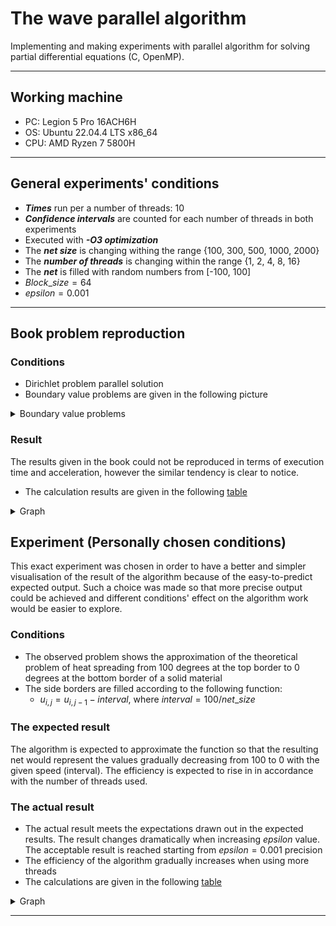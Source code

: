 # The wave parallel algorithm 

Implementing and making experiments with parallel algorithm for solving partial differential equations (C, OpenMP).

---

## Working machine

-  PC: Legion 5 Pro 16ACH6H
-  OS: Ubuntu 22.04.4 LTS x86_64
-  CPU: AMD Ryzen 7 5800H

---

## General experiments' conditions

- ___Times___ run per a number of threads: $10$ 
- ___Confidence intervals___ are counted for each number of threads in both experiments
- Executed with ___-O3 optimization___
- The ___net size___ is changing withing the range {100, 300, 500, 1000, 2000} 
- The ___number of threads___ is changing within the range {1, 2, 4, 8, 16}
- The ___net___ is filled with random numbers from [-100, 100]
- $Block\_size = 64$
- $epsilon = 0.001$

---

## Book problem reproduction

### Conditions

- Dirichlet problem parallel solution
- Boundary value problems are given in the following picture

<details>
<summary>Boundary value problems</summary>

![Screenshot from 2024-03-24 19-42-24](https://github.com/AlexShmak/math-it/assets/113236455/87330112-b2ff-4fb0-8dc2-83b2613ab2c4)

</details>

 

### Result


The results given in the book could not be reproduced in terms of execution time and acceleration, however the similar tendency is clear to notice.
- The calculation results are given in the following [table](https://docs.google.com/spreadsheets/d/1B8UMsyFEmXLN1PIc9MqrMURixblv_F2LvgiZPTIZZMI/edit?usp=sharing)

<details>
<summary>Graph</summary>

![Screenshot from 2024-03-24 19-50-40](https://github.com/AlexShmak/math-it/assets/113236455/02fd47b5-b9ae-4314-9b78-16e854ca83f6)

</details>

## Experiment (Personally chosen conditions) 

This exact experiment was chosen in order to have a better and simpler visualisation of the result of the algorithm because of the easy-to-predict expected output. Such a choice was made so that more precise output could be achieved and different conditions' effect on the algorithm work would be easier to explore.

### Conditions 

- The observed problem shows the approximation of the theoretical problem of heat spreading from 100 degrees at the top border to 0 degrees at the bottom border of a solid material 
- The side borders are filled according to the following function:
  - $u_{i,j} = u_{i,j-1} - interval$, where $interval = 100 / net\_size$

### The expected result
The algorithm is expected to approximate the function so that the resulting net would represent the values gradually decreasing from 100 to 0 with the given speed (interval). The efficiency is expected to rise in in accordance with the number of threads used.

### The actual result
- The actual result meets the expectations drawn out in the expected results. The result changes dramatically when increasing $epsilon$ value. The acceptable result is reached starting from $epsilon = 0.001$ precision
- The efficiency of the algorithm gradually increases when using more threads
- The calculations are given in the following [table](https://docs.google.com/spreadsheets/d/1B8UMsyFEmXLN1PIc9MqrMURixblv_F2LvgiZPTIZZMI/edit?usp=sharing)


<details>
<summary>Graph</summary>

![mine_condition](https://github.com/AlexShmak/math-it/assets/113236455/c9525619-32ea-45fb-a212-6f9910c428a3)

</details>

---

